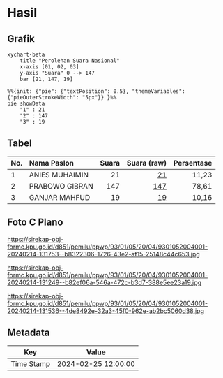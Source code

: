# Hasil

## Grafik

```mermaid
xychart-beta
    title "Perolehan Suara Nasional"
    x-axis [01, 02, 03]
    y-axis "Suara" 0 --> 147
    bar [21, 147, 19]
```

```mermaid
%%{init: {"pie": {"textPosition": 0.5}, "themeVariables": {"pieOuterStrokeWidth": "5px"}} }%%
pie showData
    "1" : 21
    "2" : 147
    "3" : 19
```

## Tabel

| No. | Nama Paslon    | Suara | Suara (raw) | Persentase |
|:--- |:-------------- | -----:| -----------:| ----------:|
| 1   | ANIES MUHAIMIN | 21    | [21][p-1]   | 11,23      |
| 2   | PRABOWO GIBRAN | 147   | [147][p-2]  | 78,61      |
| 3   | GANJAR MAHFUD  | 19    | [19][p-3]   | 10,16      |


[p-1]: https://github.com/gigit-pemilu/pemilu-2024/blob/main/pilpres/hitung-suara/sub/93-papua-selatan/sub/01-merauke/sub/05-semangga/sub/2004-sido-mulyo/sub/001-tps/sub/paslon-1.txt
[p-2]: https://github.com/gigit-pemilu/pemilu-2024/blob/main/pilpres/hitung-suara/sub/93-papua-selatan/sub/01-merauke/sub/05-semangga/sub/2004-sido-mulyo/sub/001-tps/sub/paslon-2.txt
[p-3]: https://github.com/gigit-pemilu/pemilu-2024/blob/main/pilpres/hitung-suara/sub/93-papua-selatan/sub/01-merauke/sub/05-semangga/sub/2004-sido-mulyo/sub/001-tps/sub/paslon-3.txt

## Foto C Plano

https://sirekap-obj-formc.kpu.go.id/d851/pemilu/ppwp/93/01/05/20/04/9301052004001-20240214-131753--b8322306-1726-43e2-af15-25148c44c653.jpg

https://sirekap-obj-formc.kpu.go.id/d851/pemilu/ppwp/93/01/05/20/04/9301052004001-20240214-131249--b82ef06a-546a-472c-b3d7-388e5ee23a19.jpg

https://sirekap-obj-formc.kpu.go.id/d851/pemilu/ppwp/93/01/05/20/04/9301052004001-20240214-131536--4de8492e-32a3-45f0-962e-ab2bc5060d38.jpg


## Metadata

| Key        | Value               |
| ---------- | ------------------- |
| Time Stamp | 2024-02-25 12:00:00 |



